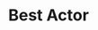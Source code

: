 ---
title: "Best Actor"
edition: 1994
winner: Tim Robbins
kind: "actor"
film: shawshank-redemption.md
image: https://m.media-amazon.com/images/M/MV5BZjk1ZTM1OGEtY2U3OC00YjYwLTk0ODMtYmI1MjU5ODg4YTg3L2ltYWdlL2ltYWdlXkEyXkFqcGdeQXVyNDAxOTExNTM@._V1_FMjpg_UX1280_.jpg
type: award
weight: 4
---